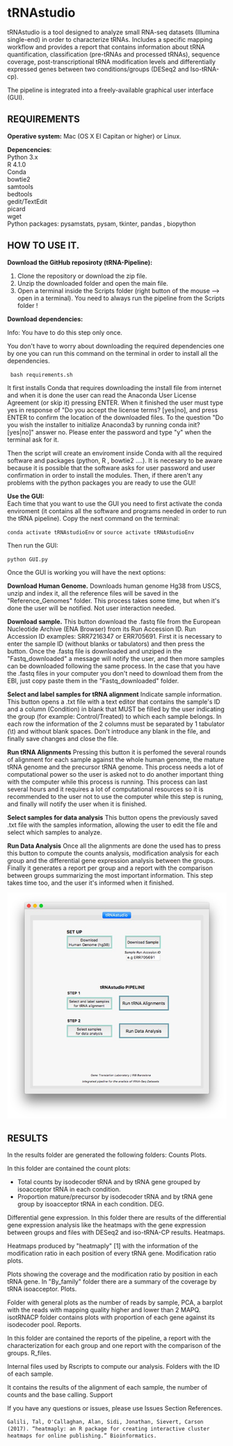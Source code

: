 # tRNAstudio

tRNAstudio is a tool designed to analyze small RNA-seq datasets (Illumina single-end) in order to characterize tRNAs. Includes a specific mapping workflow and provides a report that contains information about tRNA quantification, classification (pre-tRNAs and processed tRNAs), sequence coverage, post-transcriptional tRNA modification levels and differentially expressed genes between two conditions/groups (DESeq2 and Iso-tRNA-cp).

The pipeline is integrated into a freely-available graphical user interface (GUI).

## REQUIREMENTS

**Operative system:** Mac (OS X El Capitan or higher) or Linux.  

**Depencencies**:  
    Python 3.x  
    R 4.1.0  
    Conda  
    bowtie2  
    samtools  
    bedtools  
    gedit/TextEdit  
    picard  
    wget  
    Python packages: pysamstats, pysam, tkinter, pandas , biopython  


## HOW TO USE IT.

**Download the GitHub reposiroty (tRNA-Pipeline):**
1.  Clone the repository or download the zip file. 
2. Unzip the downloaded folder and open the main file. 
3. Open a terminal inside the Scripts folder (right button of the mouse --> open in a terminal). You need to always run the pipeline from the Scripts folder !

**Download dependencies:**

Info: You have to do this step only once. 

You don't have to worry about downloading the required dependencies one by one you can run this command on the terminal in order to install all the dependencies.

` bash requirements.sh`

It first installs Conda that requires downloading the install file from internet and when it is done the user can read the Anaconda User License Agreement (or skip it) pressing ENTER. When it finished the user must type yes in response of "Do you accept the license terms? [yes|no], and press ENTER to confirm the location of the downloaded files. To the question "Do you wish the installer to initialize Anaconda3 by running conda init? [yes|no]" answer no. Please enter the password and type "y" when the terminal ask for it.

Then the script will create an enviroment inside Conda with all the required software and packages (python, R , bowtie2 ....). It is necesary to be aware because it is possible that the software asks for user password and user confirmation in order to install the modules. Then, if there aren't any problems with the python packages you are ready to use the GUI!  


**Use the GUI:**  
Each time that you want to use the GUI you need to first activate the conda enviroment (it contains all the software and programs needed in order to run the tRNA pipeline). Copy the next command on the terminal:

`conda activate tRNAstudioEnv` or `source activate tRNAstudioEnv`

Then run the GUI:

`python GUI.py`

Once the GUI is working you will have the next options:

**Download Human Genome.** Downloads human genome Hg38 from USCS, unzip and index it, all the reference files will be saved in the "Reference_Genomes" folder. This process takes some time, but when it's done the user will be notified. Not user interaction needed.

**Download sample.** This button download the .fastq file from the European Nucleotide Archive (ENA Browser) from its Run Accession ID. Run Accession ID examples: SRR7216347 or ERR705691. First it is necessary to enter the sample ID (without blanks or tabulators) and then press the button. Once the .fastq file is downloaded and unziped in the "Fastq_downloaded" a message will notify the user, and then more samples can be downloaded following the same process. In the case that you have the .fastq files in your computer you don't need to download them from the EBI, just copy paste them in the "Fastq_downloaded" folder.

**Select and label samples for tRNA alignment**  Indicate sample information. This button opens a .txt file with a text editor that contains the sample's ID and a column (Condition) in blank that MUST be filled by the user indicating the group (for example: Control/Treated) to which each sample belongs. In each row the information of the 2 columns must be separated by 1 tabulator (\t) and without blank spaces. Don't introduce any blank in the file, and finally save changes and close the file.

**Run tRNA Alignments** Pressing this button it is perfomed the several rounds of alignment for each sample against the whole human genome, the mature tRNA genome and the precursor tRNA genome. This process needs a lot of computational power so the user is asked not to do another important thing with the computer while this process is running. This process can last several hours and it requires a lot of computational resources so it is recommended to the user not to use the computer while this step is runing, and finally will notify the user when it is finished.

**Select samples for data analysis** This button opens the previously saved .txt file with the samples information, allowing the user to edit the file and select which samples to analyze. 
  
**Run Data Analysis** Once all the alignments are done the used has to press this button to compute the counts analysis, modification analysis for each group and the differential gene expression analysis between the groups. Finally it generates a report per group and a report with the comparison between groups summarizing the most important information. This step takes time too, and the user it's informed when it finished.

<p align="center">
  <img src="https://github.com/GeneTranslationLab-IRB/tRNAstudio/blob/main/tRNAstudioGUI.jpg" />
</p>

## RESULTS

In the results folder are generated the following folders:
Counts Plots.

In this folder are contained the count plots:
- Total counts by isodecoder tRNA and by tRNA gene grouped by isoacceptor tRNA in each condition.
- Proportion mature/precursor by isodecoder tRNA and by tRNA gene group by isoacceptor tRNA in each condition.
DEG.

Differential gene expression. In this folder there are results of the differential gene expression analysis like the heatmaps with the gene expression between groups and files with DESeq2 and iso-tRNA-CP results.
Heatmaps.

Heatmaps produced by "heatmaply" [1] with the information of the modification ratio in each position of every tRNA gene.
Modification ratio plots.

Plots showing the coverage and the modification ratio by position in each tRNA gene. In "By_family" folder there are a summary of the coverage by tRNA isoacceptor.
Plots.

Folder with general plots as the number of reads by sample, PCA, a barplot with the reads with mapping quality higher and lower than 2 MAPQ. isotRNACP folder contains plots with proportion of each gene against its isodecoder pool.
Reports.

In this folder are contained the reports of the pipeline, a report with the characterization for each group and one report with the comparison of the groups.
R_files.

Internal files used by Rscripts to compute our analysis.
Folders with the ID of each sample.

It contains the results of the alignment of each sample, the number of counts and the base calling.
Support

If you have any questions or issues, please use Issues Section
References.

    Galili, Tal, O'Callaghan, Alan, Sidi, Jonathan, Sievert, Carson (2017). “heatmaply: an R package for creating interactive cluster heatmaps for online publishing.” Bioinformatics.
